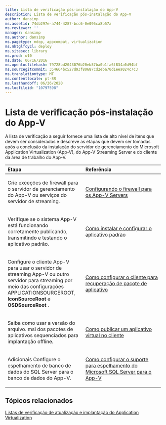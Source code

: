 ```yaml
---
title: Lista de verificação pós-instalação do App-V
description: Lista de verificação pós-instalação do App-V
author: dansimp
ms.assetid: 74db297e-a744-4287-bcc6-0e096ca8b57a
ms.reviewer: ''
manager: dansimp
ms.author: dansimp
ms.pagetype: mdop, appcompat, virtualization
ms.mktglfcycl: deploy
ms.sitesec: library
ms.prod: w10
ms.date: 06/16/2016
ms.openlocfilehash: 79728bd2043076b20eb37ba0b1fa6f834a0d94bf
ms.sourcegitcommit: 354664bc527d93f80687cd2eba70d1eea024c7c3
ms.translationtype: MT
ms.contentlocale: pt-BR
ms.lasthandoff: 06/26/2020
ms.locfileid: "10797598"
---
```

# Lista de verificação pós-instalação do App-V


A lista de verificação a seguir fornece uma lista de alto nível de itens que devem ser considerados e descreve as etapas que devem ser tomadas após a conclusão da instalação do servidor de gerenciamento do Microsoft Application Virtualization (App-V), do App-V Streaming Server e do cliente da área de trabalho do App-V.

<table>
<colgroup>
<col width="50%" />
<col width="50%" />
</colgroup>
<thead>
<tr class="header">
<th align="left">Etapa</th>
<th align="left">Referência</th>
</tr>
</thead>
<tbody>
<tr class="odd">
<td align="left"><p>Crie exceções de firewall para o servidor de gerenciamento do App-V ou serviços do servidor de streaming.</p></td>
<td align="left"><p><a href="configuring-the-firewall-for-the-app-v-servers.md" data-raw-source="[Configuring the Firewall for the App-V Servers](configuring-the-firewall-for-the-app-v-servers.md)">Configurando o firewall para os App-V Servers</a></p></td>
</tr>
<tr class="even">
<td align="left"><p>Verifique se o sistema App-V está funcionando corretamente publicando, transmitindo e testando o aplicativo padrão.</p></td>
<td align="left"><p><a href="how-to-install-and-configure-the-default-application.md" data-raw-source="[How to Install and Configure the Default Application](how-to-install-and-configure-the-default-application.md)">Como instalar e configurar o aplicativo padrão</a></p></td>
</tr>
<tr class="odd">
<td align="left"><p>Configure o cliente App-V para usar o servidor de streaming App-V ou outro servidor para streaming por meio das <strong> </strong> configurações APPLICATIONSOURCEROOT, <strong> IconSourceRoot </strong> e <strong> OSDSourceRoot </strong> .</p></td>
<td align="left"><p><a href="how-to-configure-the-client-for-application-package-retrieval.md" data-raw-source="[How to Configure the Client for Application Package Retrieval](how-to-configure-the-client-for-application-package-retrieval.md)">Como configurar o cliente para recuperação de pacote de aplicativo</a></p></td>
</tr>
<tr class="even">
<td align="left"><p>Saiba como usar a versão do arquivo. msi dos pacotes de aplicativos sequenciados para implantação offline.</p></td>
<td align="left"><p><a href="how-to-publish-a-virtual-application-on-the-client.md" data-raw-source="[How to Publish a Virtual Application on the Client](how-to-publish-a-virtual-application-on-the-client.md)">Como publicar um aplicativo virtual no cliente</a></p></td>
</tr>
<tr class="odd">
<td align="left"><p>Adicionais Configure o espelhamento de banco de dados do SQL Server para o banco de dados do App-V.</p></td>
<td align="left"><p><a href="how-to-configure-microsoft-sql-server-mirroring-support-for-app-v.md" data-raw-source="[How to Configure Microsoft SQL Server Mirroring Support for App-V](how-to-configure-microsoft-sql-server-mirroring-support-for-app-v.md)">Como configurar o suporte para espelhamento do Microsoft SQL Server para o App-V</a></p></td>
</tr>
</tbody>
</table>

 

## Tópicos relacionados


[Listas de verificação de atualização e implantação do Application Virtualization](application-virtualization-deployment-and-upgrade-checklists.md)

 

 






